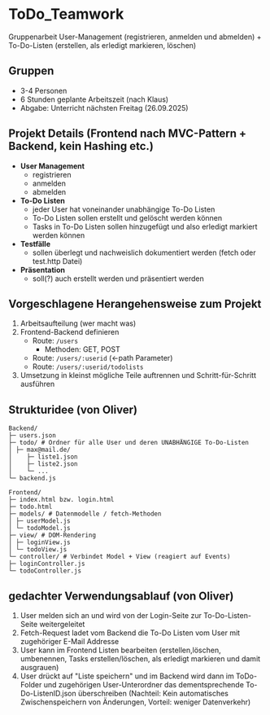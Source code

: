 # ToDo_Teamwork

Gruppenarbeit User-Management (registrieren, anmelden und abmelden) + To-Do-Listen (erstellen, als erledigt markieren, löschen)

## Gruppen
- 3-4 Personen
- 6 Stunden geplante Arbeitszeit (nach Klaus)
- Abgabe: Unterricht nächsten Freitag (26.09.2025)

## Projekt Details (Frontend nach MVC-Pattern + Backend, kein Hashing etc.)
- **User Management**
  - registrieren
  - anmelden
  - abmelden
- **To-Do Listen**
  - jeder User hat voneinander unabhängige To-Do Listen
  - To-Do Listen sollen erstellt und gelöscht werden können
  - Tasks in To-Do Listen sollen hinzugefügt und also erledigt markiert werden können
- **Testfälle**
  - sollen überlegt und nachweislich dokumentiert werden (fetch oder test.http Datei)
- **Präsentation**
  - soll(?) auch erstellt werden und präsentiert werden

## Vorgeschlagene Herangehensweise zum Projekt
1. Arbeitsaufteilung (wer macht was)
2. Frontend-Backend definieren
   - Route: `/users`
     - Methoden: GET, POST
   - Route: `/users/:userid` (<-path Parameter)
   - Route: `/users/:userid/todolists`
3. Umsetzung in kleinst mögliche Teile auftrennen und Schritt-für-Schritt ausführen

## Strukturidee (von Oliver)

```
Backend/
├─ users.json
├─ todo/ # Ordner für alle User und deren UNABHÄNGIGE To-Do-Listen
│ ├─ max@mail.de/
│    ├─ liste1.json
│    ├─ liste2.json
│    └─ ...
└─ backend.js

Frontend/
├─ index.html bzw. login.html
├─ todo.html
├─ models/ # Datenmodelle / fetch-Methoden
│ ├─ userModel.js
│ └─ todoModel.js
├─ view/ # DOM-Rendering
│ ├─ loginView.js
│ └─ todoView.js
└─ controller/ # Verbindet Model + View (reagiert auf Events)
├─ loginController.js
└─ todoController.js
```

## gedachter Verwendungsablauf (von Oliver)

1. User melden sich an und wird von der Login-Seite zur To-Do-Listen-Seite weitergeleitet
2. Fetch-Request ladet vom Backend die To-Do Listen vom User mit zugehöriger E-Mail Addresse
3. User kann im Frontend Listen bearbeiten (erstellen,löschen, umbenennen, Tasks erstellen/löschen, als erledigt markieren und damit ausgrauen)
4. User drückt auf "Liste speichern" und im Backend wird dann im ToDo-Folder und zugehörigen User-Unterordner das dementsprechende To-Do-ListenID.json überschreiben (Nachteil: Kein automatisches Zwischenspeichern von Änderungen, Vorteil: weniger Datenverkehr)






